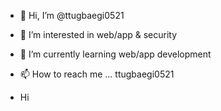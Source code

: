 - 👋 Hi, I’m @ttugbaegi0521
- 👀 I’m interested in web/app & security
- 🌱 I’m currently learning web/app development
- 📫 How to reach me ... ttugbaegi0521

- Hi

<!---
ttugbaegi0521/ttugbaegi0521 is a ✨ special ✨ repository because its `README.md` (this file) appears on your GitHub profile.
You can click the Preview link to take a look at your changes.
--->
